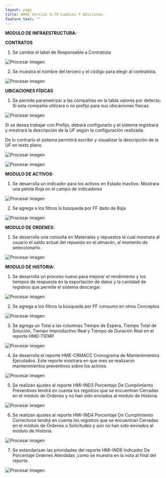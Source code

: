 ```yaml
---
layout: page
title: AM4G Versión 0.79 Cambios Y Adiciones.
feature_text: ""
---
```

**MODULO DE INFRAESTRUCTURA:**  



**CONTRATOS**




1. Se cambia el label de Responsable a Contratista 


![Procesar imagen](../assets/images/Version79/imagen1.png)

2. Se muestra el nombre del tercero y el código para elegir al contratista.

![Procesar imagen](../assets/images/Version79/imagen2.png)


**UBICACIONES FÍSICAS**



1. Se permite parametrizar a las compañías en la tabla valores por defecto; Si esta compañía utilizara o no prefijo para sus ubicaciones físicas.


![Procesar imagen](../assets/images/Version79/imagen3.png)

Si se desea trabajar con Prefijo, deberá configurarlo y el sistema registrará y mostrará la descripción de la UF según la configuración realizada.



De lo contrario el sistema permitirá escribir y visualizar la descripción de la UF en texto plano.

![Procesar imagen](../assets/images/Version79/imagen4.png)

![Procesar imagen](../assets/images/Version79/imagen5.png)

**MODULO DE ACTIVOS:** 




1. Se desarrolla un indicador para los activos en Estado Inactivo. Mostrara una pelota Roja en el campo de indicadores

![Procesar imagen](../assets/images/Version79/imagen6.png)

2. Se agrega a los filtros la búsqueda por FF dado de Baja

![Procesar imagen](../assets/images/Version79/imagen7.png)

**MODULO DE ORDENES:**



1. Se desarrolla una consulta en Materiales y repuestos la cual mostrara al usuario el saldo actual del repuesto en el almacén, al momento de seleccionarlo.

![Procesar imagen](../assets/images/Version79/imagen8.png)


**MODULO DE HISTORIA:**



1. Se desarrolla un proceso nuevo para mejorar el rendimiento y los tiempos de respuesta en la exportación de datos y la cantidad de registros que permite el sistema descargar.

![Procesar imagen](../assets/images/Version79/imagen9.png)

2. Se agrega a los filtros la búsqueda por FF consumo en otros Conceptos


![Procesar imagen](../assets/images/Version79/imagen10.png)

3. Se agrega un Total a las columnas Tiempo de Espera, Tiempo Total de Solución, Tiempo Improductivo Real y Tiempo de Duración Real en el reporte HMD-TIEMP.

![Procesar imagen](../assets/images/Version79/imagen12.png)

4. Se desarrolla el reporte HME-CRMACC Cronograma de Mantenimientos Ejecutados.
 Este reporte mostrara en que mes se realizaron mantenimientos preventivos sobre los activos.


![Procesar imagen](../assets/images/Version79/imagen13.png)


5. Se realizan ajustes al reporte HMI-IND3 Porcentaje De Cumplimiento Preventivos
 tendrá en cuenta los registros que se encuentran Cerradas en el módulo de Ordenes y no han sido enviados al módulo de Historia.

![Procesar imagen](../assets/images/Version79/imagen14.png)

6. Se realizan ajustes al reporte HMI-IND4 Porcentaje De Cumplimiento Correctivos
 tendrá en cuenta los registros que se encuentran Cerradas en el módulo de Órdenes o Solicitudes y aún no han sido enviados al módulo de Historia.


![Procesar imagen](../assets/images/Version79/imagen15.png)

7. Se estandarizan las prioridades del reporte HMI-IND6 Indicador De Porcentaje Ordenes Atendidas ,como se muestra en la nota al final del reporte.

![Procesar imagen](../assets/images/Version79/imagen16.png)


